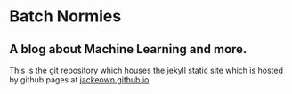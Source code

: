 # Batch Normies
## A blog about Machine Learning and more.
 
This is the git repository which houses the jekyll static site which is hosted by github pages at 
<a href="https://jackeown.github.io">jackeown.github.io</a>
